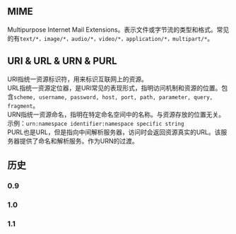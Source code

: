 ## MIME
Multipurpose Internet Mail Extensions。表示文件或字节流的类型和格式。常见的有`text/*，image/*，audio/*，video/*，application/*，multipart/*`。

## URI & URL & URN & PURL
URI指统一资源标识符，用来标识互联网上的资源。\
URL指统一资源定位器，是URI常见的表现形式，指明访问机制和资源的位置。包含`scheme, username, password, host, port, path, parameter, query, fragment`。\
URN指统一资源命名，指明在特定命名空间中的名称。与资源存放的位置无关。示例：`urn:namespace identifier:namespace specific string`\
PURL也是URL，但是指向中间解析服务器，访问时会返回资源真实的URL。该服务器提供了命名和解析服务。作为URN的过渡。

## 历史
### 0.9

### 1.0

### 1.1
